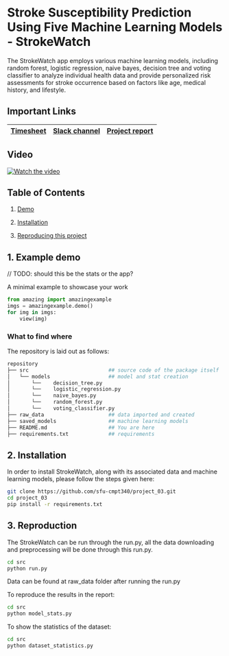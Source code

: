 # Stroke Susceptibility Prediction Using Five Machine Learning Models - StrokeWatch

The StrokeWatch app employs various machine learning models, including random forest, logistic regression, naive bayes, decision tree and voting classifier to analyze individual health data and provide personalized risk assessments for stroke occurrence based on factors like age, medical history, and lifestyle.

## Important Links

| [Timesheet](https://1sfu-my.sharepoint.com/:x:/g/personal/kabhishe_sfu_ca/ERc0Vdpa4d9JsOf2QhltWxoBg9t34Slpekk71h27oCd2Yw?e=xaOhcR) | [Slack channel](https://app.slack.com/client/T05JYJAF22G/C05TGPB8D1A/docs/Qp:F05TE8BJEMR/1701591119214) | [Project report](https://www.overleaf.com/project/650c9edaf58339ecbee4649d) |
|-----------|---------------|-------------------------|

## Video

[![Watch the video](https://img.youtube.com/vi/5KdVeHabZSk/maxresdefault.jpg)](https://youtu.be/5KdVeHabZSk)

## Table of Contents
1. [Demo](#demo)

2. [Installation](#installation)

3. [Reproducing this project](#repro)


<a name="demo"></a>
## 1. Example demo

// TODO: should this be the stats or the app?

A minimal example to showcase your work

```python
from amazing import amazingexample
imgs = amazingexample.demo()
for img in imgs:
    view(img)
```

### What to find where
The repository is laid out as follows:

```bash
repository
├── src                          ## source code of the package itself
│   └── models                   ## model and stat creation
│       └──    decision_tree.py
│       └──    logistic_regression.py
│       └──    naive_bayes.py
│       └──    random_forest.py
│       └──    voting_classifier.py
├── raw_data                     ## data imported and created
├── saved_models                 ## machine learning models
├── README.md                    ## You are here
├── requirements.txt             ## requirements
```

<a name="installation"></a>

## 2. Installation

In order to install StrokeWatch, along with its associated data and machine learning models, please follow the steps given here:

```bash
git clone https://github.com/sfu-cmpt340/project_03.git
cd project_03
pip install -r requirements.txt 
```

<a name="repro"></a>
## 3. Reproduction
The StrokeWatch can be run through the run.py, all the data downloading and preprocessing will be done through this run.py.
```bash
cd src
python run.py
```
Data can be found at raw_data folder after running the run.py 

To reproduce the results in the report:
```bash
cd src
python model_stats.py
```

To show the statistics of the dataset:
```bash
cd src
python dataset_statistics.py
```
